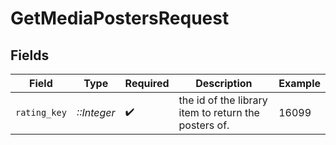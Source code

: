 # GetMediaPostersRequest


## Fields

| Field                                                | Type                                                 | Required                                             | Description                                          | Example                                              |
| ---------------------------------------------------- | ---------------------------------------------------- | ---------------------------------------------------- | ---------------------------------------------------- | ---------------------------------------------------- |
| `rating_key`                                         | *::Integer*                                          | :heavy_check_mark:                                   | the id of the library item to return the posters of. | 16099                                                |